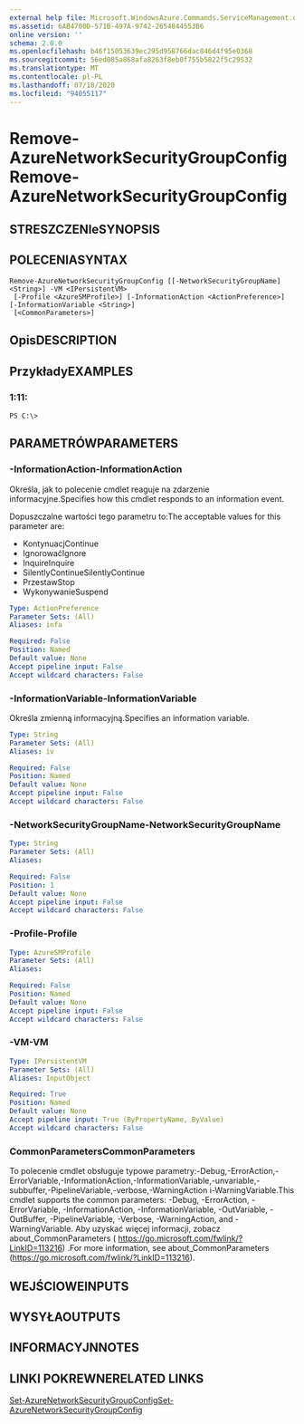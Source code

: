 ```yaml
---
external help file: Microsoft.WindowsAzure.Commands.ServiceManagement.dll-Help.xml
ms.assetid: 6AB4700D-571B-497A-9742-2654844553B6
online version: ''
schema: 2.0.0
ms.openlocfilehash: b46f15053639ec295d958766dac846d4f95e0368
ms.sourcegitcommit: 56ed085a868afa8263f8eb0f755b5822f5c29532
ms.translationtype: MT
ms.contentlocale: pl-PL
ms.lasthandoff: 07/18/2020
ms.locfileid: "94055117"
---
```

# <span data-ttu-id="944e4-101">Remove-AzureNetworkSecurityGroupConfig</span><span class="sxs-lookup"><span data-stu-id="944e4-101">Remove-AzureNetworkSecurityGroupConfig</span></span>

## <span data-ttu-id="944e4-102">STRESZCZENIe</span><span class="sxs-lookup"><span data-stu-id="944e4-102">SYNOPSIS</span></span>

## <span data-ttu-id="944e4-103">POLECENIA</span><span class="sxs-lookup"><span data-stu-id="944e4-103">SYNTAX</span></span>

```
Remove-AzureNetworkSecurityGroupConfig [[-NetworkSecurityGroupName] <String>] -VM <IPersistentVM>
 [-Profile <AzureSMProfile>] [-InformationAction <ActionPreference>] [-InformationVariable <String>]
 [<CommonParameters>]
```

## <span data-ttu-id="944e4-104">Opis</span><span class="sxs-lookup"><span data-stu-id="944e4-104">DESCRIPTION</span></span>

## <span data-ttu-id="944e4-105">Przykłady</span><span class="sxs-lookup"><span data-stu-id="944e4-105">EXAMPLES</span></span>

### <span data-ttu-id="944e4-106">1:1</span><span class="sxs-lookup"><span data-stu-id="944e4-106">1:</span></span>
```
PS C:\>
```

## <span data-ttu-id="944e4-107">PARAMETRÓW</span><span class="sxs-lookup"><span data-stu-id="944e4-107">PARAMETERS</span></span>

### <span data-ttu-id="944e4-108">-InformationAction</span><span class="sxs-lookup"><span data-stu-id="944e4-108">-InformationAction</span></span>
<span data-ttu-id="944e4-109">Określa, jak to polecenie cmdlet reaguje na zdarzenie informacyjne.</span><span class="sxs-lookup"><span data-stu-id="944e4-109">Specifies how this cmdlet responds to an information event.</span></span>

<span data-ttu-id="944e4-110">Dopuszczalne wartości tego parametru to:</span><span class="sxs-lookup"><span data-stu-id="944e4-110">The acceptable values for this parameter are:</span></span>

- <span data-ttu-id="944e4-111">Kontynuacj</span><span class="sxs-lookup"><span data-stu-id="944e4-111">Continue</span></span>
- <span data-ttu-id="944e4-112">Ignorować</span><span class="sxs-lookup"><span data-stu-id="944e4-112">Ignore</span></span>
- <span data-ttu-id="944e4-113">Inquire</span><span class="sxs-lookup"><span data-stu-id="944e4-113">Inquire</span></span>
- <span data-ttu-id="944e4-114">SilentlyContinue</span><span class="sxs-lookup"><span data-stu-id="944e4-114">SilentlyContinue</span></span>
- <span data-ttu-id="944e4-115">Przestaw</span><span class="sxs-lookup"><span data-stu-id="944e4-115">Stop</span></span>
- <span data-ttu-id="944e4-116">Wykonywanie</span><span class="sxs-lookup"><span data-stu-id="944e4-116">Suspend</span></span>

```yaml
Type: ActionPreference
Parameter Sets: (All)
Aliases: infa

Required: False
Position: Named
Default value: None
Accept pipeline input: False
Accept wildcard characters: False
```

### <span data-ttu-id="944e4-117">-InformationVariable</span><span class="sxs-lookup"><span data-stu-id="944e4-117">-InformationVariable</span></span>
<span data-ttu-id="944e4-118">Określa zmienną informacyjną.</span><span class="sxs-lookup"><span data-stu-id="944e4-118">Specifies an information variable.</span></span>

```yaml
Type: String
Parameter Sets: (All)
Aliases: iv

Required: False
Position: Named
Default value: None
Accept pipeline input: False
Accept wildcard characters: False
```

### <span data-ttu-id="944e4-119">-NetworkSecurityGroupName</span><span class="sxs-lookup"><span data-stu-id="944e4-119">-NetworkSecurityGroupName</span></span>
```yaml
Type: String
Parameter Sets: (All)
Aliases: 

Required: False
Position: 1
Default value: None
Accept pipeline input: False
Accept wildcard characters: False
```

### <span data-ttu-id="944e4-120">-Profile</span><span class="sxs-lookup"><span data-stu-id="944e4-120">-Profile</span></span>
```yaml
Type: AzureSMProfile
Parameter Sets: (All)
Aliases: 

Required: False
Position: Named
Default value: None
Accept pipeline input: False
Accept wildcard characters: False
```

### <span data-ttu-id="944e4-121">-VM</span><span class="sxs-lookup"><span data-stu-id="944e4-121">-VM</span></span>
```yaml
Type: IPersistentVM
Parameter Sets: (All)
Aliases: InputObject

Required: True
Position: Named
Default value: None
Accept pipeline input: True (ByPropertyName, ByValue)
Accept wildcard characters: False
```

### <span data-ttu-id="944e4-122">CommonParameters</span><span class="sxs-lookup"><span data-stu-id="944e4-122">CommonParameters</span></span>
<span data-ttu-id="944e4-123">To polecenie cmdlet obsługuje typowe parametry:-Debug,-ErrorAction,-ErrorVariable,-InformationAction,-InformationVariable,-unvariable,-subbuffer,-PipelineVariable,-verbose,-WarningAction i-WarningVariable.</span><span class="sxs-lookup"><span data-stu-id="944e4-123">This cmdlet supports the common parameters: -Debug, -ErrorAction, -ErrorVariable, -InformationAction, -InformationVariable, -OutVariable, -OutBuffer, -PipelineVariable, -Verbose, -WarningAction, and -WarningVariable.</span></span> <span data-ttu-id="944e4-124">Aby uzyskać więcej informacji, zobacz about_CommonParameters ( https://go.microsoft.com/fwlink/?LinkID=113216) .</span><span class="sxs-lookup"><span data-stu-id="944e4-124">For more information, see about_CommonParameters (https://go.microsoft.com/fwlink/?LinkID=113216).</span></span>

## <span data-ttu-id="944e4-125">WEJŚCIOWE</span><span class="sxs-lookup"><span data-stu-id="944e4-125">INPUTS</span></span>

## <span data-ttu-id="944e4-126">WYSYŁA</span><span class="sxs-lookup"><span data-stu-id="944e4-126">OUTPUTS</span></span>

## <span data-ttu-id="944e4-127">INFORMACYJN</span><span class="sxs-lookup"><span data-stu-id="944e4-127">NOTES</span></span>

## <span data-ttu-id="944e4-128">LINKI POKREWNE</span><span class="sxs-lookup"><span data-stu-id="944e4-128">RELATED LINKS</span></span>

[<span data-ttu-id="944e4-129">Set-AzureNetworkSecurityGroupConfig</span><span class="sxs-lookup"><span data-stu-id="944e4-129">Set-AzureNetworkSecurityGroupConfig</span></span>](./Set-AzureNetworkSecurityGroupConfig.md)


